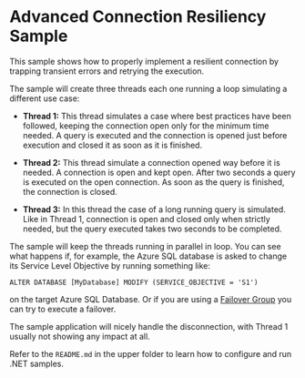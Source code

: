 # Advanced Connection Resiliency Sample

This sample shows how to properly implement a resilient connection by trapping transient errors and retrying the execution.

The sample will create three threads each one running a loop simulating a different use case:

- **Thread 1:** This thread simulates a case where best practices have been followed, keeping the connection open only for the minimum time needed.
A query is executed and the connection is opened just before execution and closed it as soon as it is finished.

- **Thread 2:** This thread simulate a connection opened way before it is needed.
A connection is open and kept open. After two seconds a query is executed on the open connection. As soon as the query is finished, the connection is closed.

- **Thread 3:** In this thread the case of a long running query is simulated. Like in Thread 1, connection is open and closed only when strictly needed, but the query executed takes two seconds to be completed.

The sample will keep the threads running in parallel in loop. You can see what happens if, for example, the Azure SQL database is asked to change its Service Level Objective by running something like:

```
ALTER DATABASE [MyDatabase] MODIFY (SERVICE_OBJECTIVE = 'S1')
```

on the target Azure SQL Database. Or if you are using a [Failover Group](https://docs.microsoft.com/en-us/azure/azure-sql/database/auto-failover-group-configure-sql-db?view=azuresql&tabs=azure-portal&pivots=azure-sql-single-db) you can try to execute a failover.

The sample application will nicely handle the disconnection, with Thread 1 usually not showing any impact at all.

Refer to the `README.md` in the upper folder to learn how to configure and run .NET samples.

